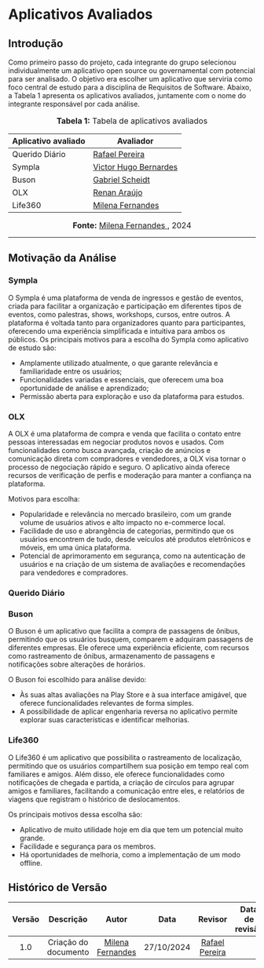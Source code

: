 # Aplicativos Avaliados

## Introdução
Como primeiro passo do projeto, cada integrante do grupo selecionou individualmente um aplicativo open source ou governamental com potencial para ser analisado. O objetivo era escolher um aplicativo que serviria como foco central de estudo para a disciplina de Requisitos de Software. Abaixo, a Tabela 1 apresenta os aplicativos avaliados, juntamente com o nome do integrante responsável por cada análise.

<div align="center">
<font size="3"><p style="text-align: center"><b>Tabela 1:</b> Tabela de aplicativos avaliados</p></font>
  
<table>
  <thead>
    <tr>
      <th>Aplicativo avaliado</th>
      <th>Avaliador</th>
    </tr>
  </thead>
  <tbody>
    <tr>
      <td> Querido Diário</td>
      <td><a href="https://github.com/rafgpereira">Rafael Pereira</a></td>
    </tr>
    <tr>
      <td>Sympla</td>
      <td><a href="https://github.com/VHbernardes">Victor Hugo Bernardes</a></td>
    </tr>
    <tr>
      <td>Buson</td>
      <td><a href="https://github.com/Gxaite">Gabriel Scheidt</a></td>
    </tr>
    <tr>
      <td>OLX</td>
      <td><a href="https://github.com/renantfm4">Renan Araújo</a></td>
    </tr>
    <tr>
      <td>Life360</td>
      <td><a href="https://github.com/MilenaFRocha">Milena Fernandes</a></td>
    </tr>
  </tbody>
</table>

<font size="3"><p style="text-align: center"><b>Fonte:</b> <a href="https://github.com/MilenaFRocha">Milena Fernandes </a>, 2024</p></font>
</div>

---

## Motivação da Análise 

### Sympla
O Sympla é uma plataforma de venda de ingressos e gestão de eventos, criada para facilitar a organização e participação em diferentes tipos de eventos, como palestras, shows, workshops, cursos, entre outros. A plataforma é voltada tanto para organizadores quanto para participantes, oferecendo uma experiência simplificada e intuitiva para ambos os públicos. Os principais motivos para a escolha do Sympla como aplicativo de estudo são:

- Amplamente utilizado atualmente, o que garante relevância e familiaridade entre os usuários;
- Funcionalidades variadas e essenciais, que oferecem uma boa oportunidade de análise e aprendizado;
- Permissão aberta para exploração e uso da plataforma para estudos.


### OLX
A OLX é uma plataforma de compra e venda que facilita o contato entre pessoas interessadas em negociar produtos novos e usados. Com funcionalidades como busca avançada, criação de anúncios e comunicação direta com compradores e vendedores, a OLX visa tornar o processo de negociação rápido e seguro. O aplicativo ainda oferece recursos de verificação de perfis e moderação para manter a confiança na plataforma.

Motivos para escolha:

- Popularidade e relevância no mercado brasileiro, com um grande volume de usuários ativos e alto impacto no e-commerce local.
- Facilidade de uso e abrangência de categorias, permitindo que os usuários encontrem de tudo, desde veículos até produtos eletrônicos e móveis, em uma única plataforma.
- Potencial de aprimoramento em segurança, como na autenticação de usuários e na criação de um sistema de avaliações e recomendações para vendedores e compradores.

  

### Querido Diário
### Buson
O Buson é um aplicativo que facilita a compra de passagens de ônibus, permitindo que os usuários busquem, comparem e adquiram passagens de diferentes empresas. Ele oferece uma experiência eficiente, com recursos como rastreamento de ônibus, armazenamento de passagens e notificações sobre alterações de horários. 

O Buson foi escolhido para análise devido:

- Às suas altas avaliações na Play Store e à sua interface amigável, que oferece funcionalidades relevantes de forma simples.
- A possibilidade de aplicar engenharia reversa no aplicativo permite explorar suas características e identificar melhorias.

  
### Life360
O Life360 é um aplicativo que possibilita o rastreamento de localização, permitindo que os usuários compartilhem sua posição em tempo real com familiares e amigos. Além disso, ele oferece funcionalidades como notificações de chegada e partida, a criação de círculos para agrupar amigos e familiares, facilitando a comunicação entre eles, e relatórios de viagens que registram o histórico de deslocamentos.

Os principais motivos dessa escolha são:

- Aplicativo de muito utilidade hoje em dia que tem um potencial muito grande.
- Facilidade e segurança para os membros.
- Há oportunidades de melhoria, como a implementação de um modo offline.


## Histórico de Versão

<center>


| Versão |          Descrição              |     Autor      |      Data      |   Revisor     |    Data de revisão    |  
|:------:|:-------------------------------:|:--------------:|:--------------:|:-------------:|:---------------------:|
|  1.0   | Criação do documento |  [Milena Fernandes](https://github.com/usuario_milena) | 27/10/2024   | [Rafael Pereira](https://github.com/rafgpereira) ||

</center>
